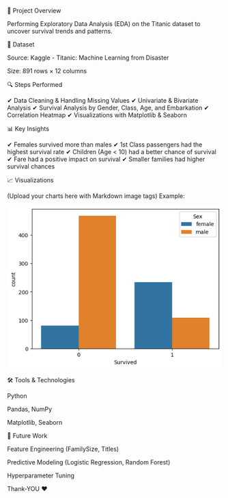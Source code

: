 📌 Project Overview

Performing Exploratory Data Analysis (EDA) on the Titanic dataset to uncover survival trends and patterns.

📂 Dataset

Source: Kaggle - Titanic: Machine Learning from Disaster

Size: 891 rows × 12 columns

🔍 Steps Performed

✔ Data Cleaning & Handling Missing Values
✔ Univariate & Bivariate Analysis
✔ Survival Analysis by Gender, Class, Age, and Embarkation
✔ Correlation Heatmap
✔ Visualizations with Matplotlib & Seaborn

📊 Key Insights

✔ Females survived more than males
✔ 1st Class passengers had the highest survival rate
✔ Children (Age < 10) had a better chance of survival
✔ Fare had a positive impact on survival
✔ Smaller families had higher survival chances

📈 Visualizations

(Upload your charts here with Markdown image tags)
Example:

![Survival by Gender](images/survival_by_gender.png)

🛠 Tools & Technologies

Python

Pandas, NumPy

Matplotlib, Seaborn

🚀 Future Work

Feature Engineering (FamilySize, Titles)

Predictive Modeling (Logistic Regression, Random Forest)

Hyperparameter Tuning

Thank-YOU ❤️


